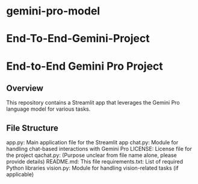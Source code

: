 # gemini-pro-model

# End-To-End-Gemini-Project

# End-to-End Gemini Pro Project

## Overview

This repository contains a Streamlit app that leverages the Gemini Pro language model for various tasks.

## File Structure

app.py: Main application file for the Streamlit app
chat.py: Module for handling chat-based interactions with Gemini Pro
LICENSE: License file for the project
qachat.py: (Purpose unclear from file name alone, please provide details)
README.md: This file
requirements.txt: List of required Python libraries
vision.py: Module for handling vision-related tasks (if applicable)
